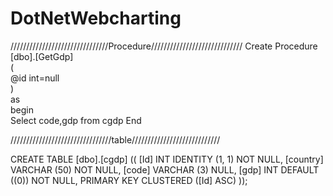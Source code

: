 # DotNetWebcharting
///////////////////////////////Procedure/////////////////////////////
Create Procedure [dbo].[GetGdp]  
    (  
    @id int=null  
          )  
    as  
    begin  
    Select code,gdp from  cgdp 
    End 

////////////////////////////////table////////////////////////////

CREATE TABLE [dbo].[cgdp] ((
    [Id]      INT          IDENTITY (1, 1) NOT NULL,
    [country] VARCHAR (50) NOT NULL,
    [code]    VARCHAR (3)  NULL,
    [gdp]     INT          DEFAULT ((0)) NOT NULL,
    PRIMARY KEY CLUSTERED ([Id] ASC)
));
